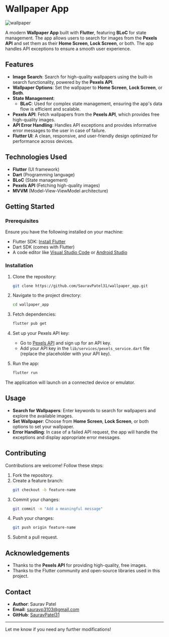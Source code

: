 # Wallpaper App
![wallpaper](https://github.com/user-attachments/assets/25fb28a9-9c30-41c4-92b4-605766e7bb99)

A modern **Wallpaper App** built with **Flutter**, featuring **BLoC** for state management. The app allows users to search for images from the **Pexels API** and set them as their **Home Screen**, **Lock Screen**, or both. The app handles API exceptions to ensure a smooth user experience.

## Features

- **Image Search**: Search for high-quality wallpapers using the built-in search functionality, powered by the **Pexels API**.
- **Wallpaper Options**: Set the wallpaper to **Home Screen**, **Lock Screen**, or **Both**.
- **State Management**:
  - **BLoC**: Used for complex state management, ensuring the app's data flow is efficient and scalable.
- **Pexels API**: Fetch wallpapers from the **Pexels API**, which provides free high-quality images.
- **API Error Handling**: Handles API exceptions and provides informative error messages to the user in case of failure.
- **Flutter UI**: A clean, responsive, and user-friendly design optimized for performance across devices.

## Technologies Used

- **Flutter** (UI framework)
- **Dart** (Programming language)
- **BLoC** (State management)
- **Pexels API** (Fetching high-quality images)
- **MVVM** (Model-View-ViewModel architecture)

## Getting Started

### Prerequisites

Ensure you have the following installed on your machine:

- Flutter SDK: [Install Flutter](https://docs.flutter.dev/get-started/install)
- Dart SDK (comes with Flutter)
- A code editor like [Visual Studio Code](https://code.visualstudio.com/) or [Android Studio](https://developer.android.com/studio)

### Installation

1. Clone the repository:
   ```bash
   git clone https://github.com/SauravPatel31/wallpaper_app.git
   ```
2. Navigate to the project directory:
   ```bash
   cd wallpaper_app
   ```
3. Fetch dependencies:
   ```bash
   flutter pub get
   ```
4. Set up your Pexels API key:
   - Go to [Pexels API](https://www.pexels.com/api/) and sign up for an API key.
   - Add your API key in the `lib/services/pexels_service.dart` file (replace the placeholder with your API key).

5. Run the app:
   ```bash
   flutter run
   ```

The application will launch on a connected device or emulator.

## Usage

- **Search for Wallpapers**: Enter keywords to search for wallpapers and explore the available images.
- **Set Wallpaper**: Choose from **Home Screen**, **Lock Screen**, or both options to set your wallpaper.
- **Error Handling**: In case of a failed API request, the app will handle the exceptions and display appropriate error messages.

## Contributing

Contributions are welcome! Follow these steps:

1. Fork the repository.
2. Create a feature branch:
   ```bash
   git checkout -b feature-name
   ```
3. Commit your changes:
   ```bash
   git commit -m "Add a meaningful message"
   ```
4. Push your changes:
   ```bash
   git push origin feature-name
   ```
5. Submit a pull request.

## Acknowledgements

- Thanks to the **Pexels API** for providing high-quality, free images.
- Thanks to the Flutter community and open-source libraries used in this project.

## Contact

- **Author**: Saurav Patel
- **Email**: [sauravp3103@gmail.com](mailto:sauravp3103@gmail.com)
- **GitHub**: [SauravPatel31](https://github.com/SauravPatel31)

---

Let me know if you need any further modifications!

